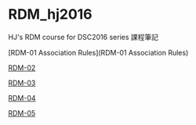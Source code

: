 # RDM_hj2016
HJ's RDM course for DSC2016 series
課程筆記 <p>
[RDM-01 Association Rules](RDM-01 Association Rules) <p>
[RDM-02] <p>
[RDM-03] <p>
[RDM-04] <p>
[RDM-05] <p>


[RDM-01]: https://hjhsu.github.io/RDM_hj2016/note/RDM-01-Association-Rule.html "RDM-01 Association Rules"
[RDM-02]: https://hjhsu.github.io/RDM_hj2016/note/RDM-02-Supervised-Learning-01-Linear-Model.html "RDM-02 Linear Model"
[RDM-03]: https://hjhsu.github.io/RDM_hj2016/note/RDM-03-Supervised-Learning-02-Generalized-Linear-Model.html "RDM-03 Generalized Linear Model"
[RDM-04]: https://hjhsu.github.io/RDM_hj2016/note/RDM-04-Unsupervised-Learning-01-Clustering.html "RDM-04 Clustering"
[RDM-05]: https://hjhsu.github.io/RDM_hj2016/note/RDM-05-Unsupervised-Learning-02-Clustering.html "RDM-05 Classification"


